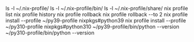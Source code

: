 ls -l ~/.nix-profile/
ls -l ~/.nix-profile/bin/
ls -l ~/.nix-profile/share/
nix profile list
nix profile history
nix profile rollback
nix profile rollback --to 2
nix profile install --profile ~/py39-profile nixpkgs#python39
nix profile install --profile ~/py310-profile nixpkgs#python310
~/py39-profile/bin/python --version
~/py310-profile/bin/python --version

